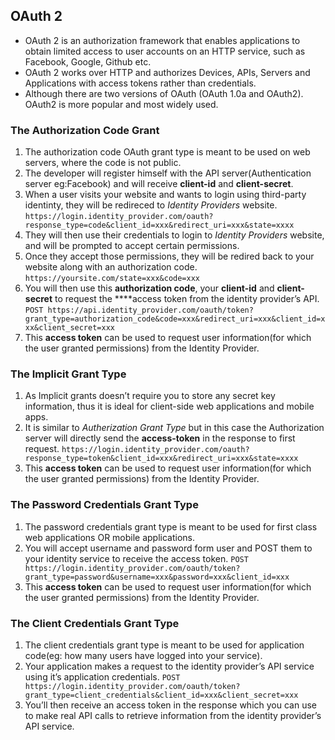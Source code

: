 ## OAuth 2
- OAuth 2 is an authorization framework that enables applications to obtain limited access to user accounts on an HTTP service, such as Facebook, Google, Github etc.
- OAuth 2 works over HTTP and authorizes Devices, APIs, Servers and Applications with access tokens rather than credentials. 
- Although there are two versions of OAuth (OAuth 1.0a and OAuth2). OAuth2 is more popular and most widely used.

### The Authorization Code Grant
1. The authorization code OAuth grant type is meant to be used on web servers, where the code is not public.
2. The developer will register himself with the API server(Authentication server eg:Facebook) and will receive **client-id** and **client-secret**.
3. When a user visits your website and wants to login using third-party identinty, they will be redireced to *Identity Providers* website.
`https://login.identity_provider.com/oauth?response_type=code&client_id=xxx&redirect_uri=xxx&state=xxxx`
4. They will then use their credentials to login to *Identity Providers* website, and will be prompted to accept certain permissions.
5. Once they accept those permissions, they will be redired back to your website along with an authorization code.
`https://yoursite.com/state=xxx&code=xxx`
6. You will then use this **authorization code**, your **client-id** and **client-secret** to request the ****access token from the identity provider’s API.
`POST https://api.identity_provider.com/oauth/token?grant_type=authorization_code&code=xxx&redirect_uri=xxx&client_id=xxx&client_secret=xxx`
7. This **access token** can be used to request user information(for which the user granted permissions) from the Identity Provider.

### The Implicit Grant Type
1. As Implicit grants doesn’t require you to store any secret key information, thus it is ideal for client-side web applications and mobile apps.
2. It is similar to *Autherization Grant Type* but in this case the Authorization server 
will directly send the **access-token** in the response to first request.
`https://login.identity_provider.com/oauth?response_type=token&client_id=xxx&redirect_uri=xxx&state=xxxx`
3. This **access token** can be used to request user information(for which the user granted permissions) from the Identity Provider.

### The Password Credentials Grant Type
1. The password credentials grant type is meant to be used for first class web applications OR mobile applications.
2. You will accept username and password form user and POST them to your identity service to receive the access token.
`POST https://login.identity_provider.com/oauth/token?grant_type=password&username=xxx&password=xxx&client_id=xxx`
3. This **access token** can be used to request user information(for which the user granted permissions) from the Identity Provider.

### The Client Credentials Grant Type
1. The client credentials grant type is meant to be used for application code(eg: how many users have logged into your service).
2. Your application makes a request to the identity provider’s API service using it’s application credentials.
`POST https://login.identity_provider.com/oauth/token?grant_type=client_credentials&client_id=xxx&client_secret=xxx`
3. You’ll then receive an access token in the response which you can use to make real API calls to retrieve information from the identity provider’s API service.
